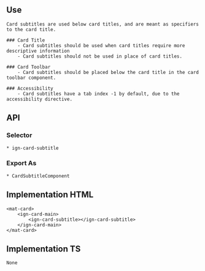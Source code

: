 ## Use
    Card subtitles are used below card titles, and are meant as specifiers to the card title.

    ### Card Title
        - Card subtitles should be used when card titles require more descriptive information
        - Card subtitles should not be used in place of card titles.
    
    ### Card Toolbar
        - Card subtitles should be placed below the card title in the card toolbar component.

    ### Accessibility
        - Card subtitles have a tab index -1 by default, due to the accessibility directive.

## API
  ### Selector
    * ign-card-subtitle
  
  ### Export As
    * CardSubtitleComponent

## Implementation HTML
    <mat-card>
        <ign-card-main>
            <ign-card-subtitle></ign-card-subtitle>
        </ign-card-main>
    </mat-card>

## Implementation TS
    None